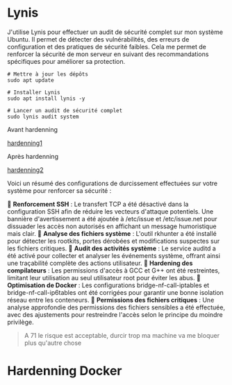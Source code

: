 # Lynis

J'utilise Lynis pour effectuer un audit de sécurité complet sur mon système Ubuntu. Il permet de détecter des vulnérabilités, des erreurs de configuration et des pratiques de sécurité faibles. Cela me permet de renforcer la sécurité de mon serveur en suivant des recommandations spécifiques pour améliorer sa protection.
```
# Mettre à jour les dépôts
sudo apt update

# Installer Lynis
sudo apt install lynis -y

# Lancer un audit de sécurité complet
sudo lynis audit system
```

Avant hardenning  

[hardenning1](/assets/hardenning1)

Après hardenning 

[hardenning2](/assets/hardenning2)


Voici un résumé des configurations de durcissement effectuées sur votre système pour renforcer sa sécurité :

🔹 **Renforcement SSH** : Le transfert TCP a été désactivé dans la configuration SSH afin de réduire les vecteurs d'attaque potentiels. Une bannière d'avertissement a été ajoutée à /etc/issue et /etc/issue.net pour dissuader les accès non autorisés en affichant un message humoristique mais clair.
🔹 **Analyse des fichiers système** : L'outil rkhunter a été installé pour détecter les rootkits, portes dérobées et modifications suspectes sur les fichiers critiques.
🔹 **Audit des activités système** : Le service auditd a été activé pour collecter et analyser les événements système, offrant ainsi une traçabilité complète des actions utilisateur.
🔹 **Hardening des compilateurs** : Les permissions d'accès à GCC et G++ ont été restreintes, limitant leur utilisation au seul utilisateur root pour éviter les abus.
🔹 **Optimisation de Docker** : Les configurations bridge-nf-call-iptables et bridge-nf-call-ip6tables ont été corrigées pour garantir une bonne isolation réseau entre les conteneurs.
🔹 **Permissions des fichiers critiques** : Une analyse approfondie des permissions des fichiers sensibles a été effectuée, avec des ajustements pour restreindre l'accès selon le principe du moindre privilège.

> A 71 le risque est acceptable, durcir trop ma machine va me bloquer plus qu'autre chose

# Hardenning Docker
